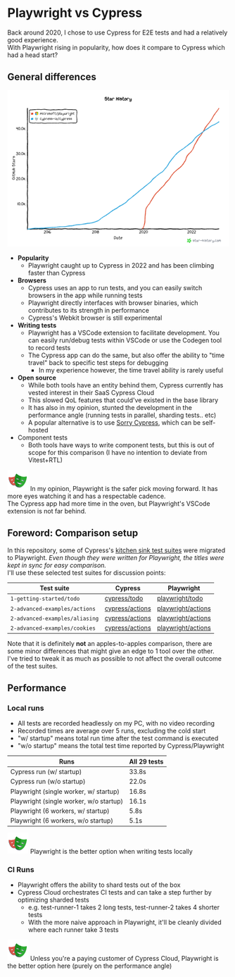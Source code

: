 # Playwright vs Cypress

Back around 2020, I chose to use Cypress for E2E tests and had a relatively good experience.  
With Playwright rising in popularity, how does it compare to Cypress which had a head start?

## General differences

![Star History Chart](./star-history.png)

- **Popularity**
  - Playwright caught up to Cypress in 2022 and has been climbing faster than Cypress
- **Browsers**
  - Cypress uses an app to run tests, and you can easily switch browsers in the app while running tests
  - Playwright directly interfaces with browser binaries, which contributes to its strength in performance
  - Cypress's Webkit browser is still experimental
- **Writing tests**
  - Playwright has a VSCode extension to facilitate development. You can easily run/debug tests within VSCode or use the Codegen tool to record tests
  - The Cypress app can do the same, but also offer the ability to "time travel" back to specific test steps for debugging
    - In my experience however, the time travel ability is rarely useful
- **Open source**
  - While both tools have an entity behind them, Cypress currently has vested interest in their SaaS Cypress Cloud
  - This slowed QoL features that could've existed in the base library
  - It has also in my opinion, stunted the development in the performance angle (running tests in parallel, sharding tests.. etc)
  - A popular alternative is to use [Sorry Cypress](https://github.com/sorry-cypress/sorry-cypress), which can be self-hosted
- Component tests
  - Both tools have ways to write component tests, but this is out of scope for this comparison (I have no intention to deviate from Vitest+RTL)

![playwright](playwright-logo.svg) In my opinion, Playwright is the safer pick moving forward. It has more eyes watching it and has a respectable cadence.  
The Cypress app had more time in the oven, but Playwright's VSCode extension is not far behind.

## Foreword: Comparison setup

In this repository, some of Cypress's [kitchen sink test suites](https://github.com/cypress-io/cypress-example-kitchensink/tree/master/cypress/e2e) were migrated to Playwright. _Even though they were written for Playwright, the titles were kept in sync for easy comparison._  
I'll use these selected test suites for discussion points:

| Test suite                     | Cypress                                                           | Playwright                                                       |
| ------------------------------ | ----------------------------------------------------------------- | ---------------------------------------------------------------- |
| `1-getting-started/todo`       | [cypress/todo](cypress/e2e/1-getting-started/todo.cy.js)          | [playwright/todo](tests/1-getting-started/todo.spec.ts)          |
| `2-advanced-examples/actions`  | [cypress/actions](cypress/e2e/2-advanced-examples/actions.cy.js)  | [playwright/actions](tests/2-advanced-examples/actions.spec.ts)  |
| `2-advanced-examples/aliasing` | [cypress/actions](cypress/e2e/2-advanced-examples/aliasing.cy.js) | [playwright/actions](tests/2-advanced-examples/aliasing.spec.ts) |
| `2-advanced-examples/cookies`  | [cypress/actions](cypress/e2e/2-advanced-examples/cookies.cy.js)  | [playwright/actions](tests/2-advanced-examples/cookies.spec.ts)  |

Note that it is definitely **not** an apples-to-apples comparison, there are some minor differences that might give an edge to 1 tool over the other.  
I've tried to tweak it as much as possible to not affect the overall outcome of the test suites.

## Performance

### Local runs

- All tests are recorded headlessly on my PC, with no video recording
- Recorded times are average over 5 runs, excluding the cold start
- "w/ startup" means total run time after the test command is executed
- "w/o startup" means the total test time reported by Cypress/Playwright

| Runs                                    | All 29 tests |
| --------------------------------------- | ------------ |
| Cypress run (w/ startup)                | 33.8s        |
| Cypress run (w/o startup)               | 22.0s        |
| Playwright (single worker, w/ startup)  | 16.8s        |
| Playwright (single worker, w/o startup) | 16.1s        |
| Playwright (6 workers, w/ startup)      | 5.8s         |
| Playwright (6 workers, w/o startup)     | 5.1s         |

![playwright](playwright-logo.svg) Playwright is the better option when writing tests locally

### CI Runs

- Playwright offers the ability to shard tests out of the box
- Cypress Cloud orchestrates CI tests and can take a step further by optimizing sharded tests
  - e.g. test-runner-1 takes 2 long tests, test-runner-2 takes 4 shorter tests
  - With the more naive approach in Playwright, it'll be cleanly divided where each runner take 3 tests

<!-- | Runs                                               | All tests |
| -------------------------------------------------- | --------- |
| Cypress run                                        | TODO      |
| Cypress run (w/o startup)                          | TODO      |
| Playwright (unsharded, single worker, w/ startup)  | TODO      |
| Playwright (unsharded, single worker, w/o startup) | TODO      |
| Playwright (sharded, single worker, w/ startup)    | TODO      |
| Playwright (sharded, single worker, w/o startup)   | TODO      |
| Playwright (unsharded, 6 workers, w/ startup)      | TODO      |
| Playwright (unsharded, 6 workers, w/o startup)     | TODO      |
| Playwright (sharded, 6 workers, w/ startup)        | TODO      |
| Playwright (sharded, 6 workers, w/o startup)       | TODO      | -->

![playwright](playwright-logo.svg) Unless you're a paying customer of Cypress Cloud, Playwright is the better option here (purely on the performance angle)

<!-- ## API differences

### Query mechanism

Locator vs contains/get/find


### `await` vs callbkacs


## Feature set

### Waiting

### Plugins

- collecting code coverage was easier with cypress

### feature set

- wait for network
- multiple browser, multiple tabs
- start dev server
- custom commands
- having had to put arbitrary waits vs manual retries
 -->
